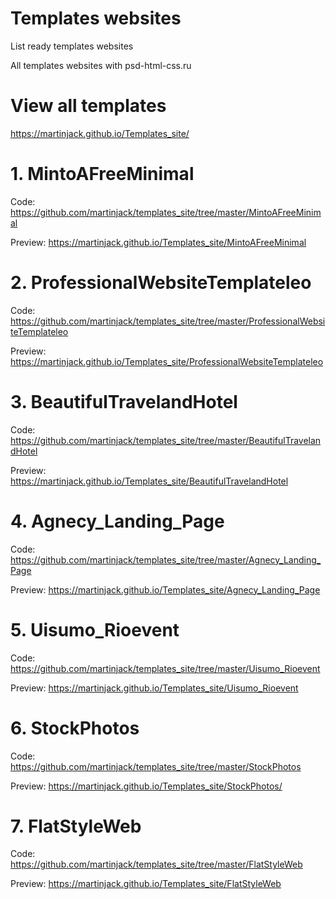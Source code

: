 # Templates websites

List ready templates websites

All templates websites with psd-html-css.ru

# View all templates 
https://martinjack.github.io/Templates_site/

# 1. MintoAFreeMinimal
Code: https://github.com/martinjack/templates_site/tree/master/MintoAFreeMinimal

Preview: https://martinjack.github.io/Templates_site/MintoAFreeMinimal
# 2. ProfessionalWebsiteTemplateleo
Code: https://github.com/martinjack/templates_site/tree/master/ProfessionalWebsiteTemplateleo

Preview: https://martinjack.github.io/Templates_site/ProfessionalWebsiteTemplateleo

# 3. BeautifulTravelandHotel
Code: https://github.com/martinjack/templates_site/tree/master/BeautifulTravelandHotel

Preview: https://martinjack.github.io/Templates_site/BeautifulTravelandHotel

# 4. Agnecy_Landing_Page
Code: https://github.com/martinjack/templates_site/tree/master/Agnecy_Landing_Page

Preview: https://martinjack.github.io/Templates_site/Agnecy_Landing_Page

# 5. Uisumo_Rioevent
Code: https://github.com/martinjack/templates_site/tree/master/Uisumo_Rioevent

Preview: https://martinjack.github.io/Templates_site/Uisumo_Rioevent

# 6. StockPhotos
Code: https://github.com/martinjack/templates_site/tree/master/StockPhotos

Preview: https://martinjack.github.io/Templates_site/StockPhotos/

# 7. FlatStyleWeb
Code: https://github.com/martinjack/templates_site/tree/master/FlatStyleWeb

Preview: https://martinjack.github.io/Templates_site/FlatStyleWeb
